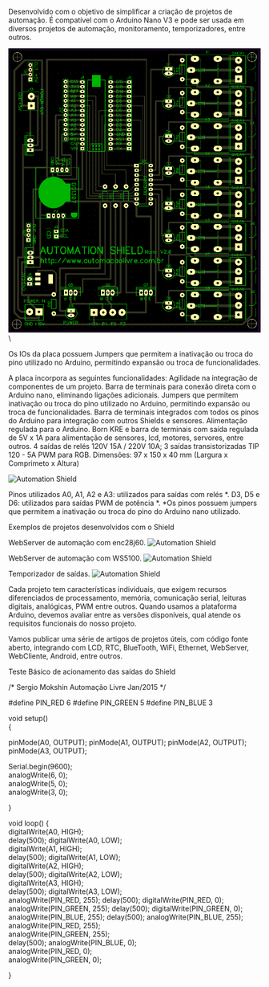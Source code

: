 

Desenvolvido com o objetivo de simplificar a criação de projetos de automação. É compatível com o Arduino Nano V3 e pode ser usada em diversos projetos de automação, monitoramento, temporizadores, entre outros. 

![Automation Shield](https://github.com/sergiomokshin/AutomationHome/blob/master/Imagens/AutomationHomePCB.png)\

Os IOs da placa possuem Jumpers que permitem a inativação ou troca do pino utilizado no Arduino, permitindo expansão ou troca de funcionalidades.

A placa incorpora as seguintes funcionalidades:
Agilidade na integração de componentes de um projeto.
Barra de terminais para conexão direta com o Arduino nano, eliminando ligações adicionais.
Jumpers que permitem inativação ou troca do pino utilizado no Arduino, permitindo expansão ou troca de funcionalidades.
Barra de terminais integrados com todos os pinos do Arduino para integração com outros Shields e sensores.
Alimentação regulada para o Arduino.
Born KRE e barra de terminais com saída regulada de 5V x 1A para alimentação de sensores, lcd, motores, servores, entre outros.
4 saídas de relés 120V 15A / 220V 10A;
3 saídas transistorizadas TIP 120 - 5A PWM para RGB.
Dimensões: 97 x 150 x 40 mm (Largura x Comprimeto x Altura) 

![Automation Shield](http://3.bp.blogspot.com/-B60DkR16E_A/VMQuYUDE4KI/AAAAAAAAHfY/bxB8-eHgN7M/s1600/esquema%2Bde%2Bliga%C3%A7%C3%B5es.png)

Pinos utilizados 
A0, A1, A2 e A3: utilizados para saídas com relés *.
D3, D5 e D6: utilizados para saídas PWM de potência *.
*Os pinos possuem jumpers que permitem a inativação ou troca do pino do Arduino nano utilizado.

Exemplos de projetos desenvolvidos com o Shield

WebServer de automação com enc28j60.
![Automation Shield](http://4.bp.blogspot.com/-H1HWUSNyQPk/VNZYdfWpdfI/AAAAAAAAHrw/bjMMNj8l8OM/s1600/enc.png)

WebServer de automação com WS5100.
![Automation Shield](http://4.bp.blogspot.com/-H1HWUSNyQPk/VNZYdfWpdfI/AAAAAAAAHrw/bjMMNj8l8OM/s1600/enc.png)

Temporizador de saídas.
![Automation Shield](http://2.bp.blogspot.com/-xuz5d9oZ_Q8/VNZYcAItJpI/AAAAAAAAHrk/O4r85BD7HoU/s1600/Ethernet.png)

Cada projeto tem características individuais, que exigem recursos diferenciados de processamento, memória, comunicação serial, leituras digitais, analógicas, PWM entre outros. Quando usamos a plataforma Arduino, devemos avaliar entre as versões disponíveis, qual atende os requisitos funcionais do nosso projeto.

Vamos publicar uma série de artigos de projetos úteis, com código fonte aberto, integrando com LCD, RTC, BlueTooth, WiFi, Ethernet, WebServer, WebCliente, Android, entre outros.

Teste Básico de acionamento das saídas do Shield 

/*
Sergio Mokshin
Automação Livre
Jan/2015
*/

#define PIN_RED 6
#define PIN_GREEN 5
#define PIN_BLUE 3

 void setup()  
{

  pinMode(A0, OUTPUT);
  pinMode(A1, OUTPUT);
  pinMode(A2, OUTPUT);
  pinMode(A3, OUTPUT);
 

  Serial.begin(9600);  
  analogWrite(6, 0);  
  analogWrite(5, 0);    
  analogWrite(3, 0);  
  
}

 void loop() 
{    
   digitalWrite(A0, HIGH);    
   delay(500);
   digitalWrite(A0, LOW);     
   digitalWrite(A1, HIGH);       
   delay(500); 
   digitalWrite(A1, LOW);     
   digitalWrite(A2, HIGH);       
   delay(500);
   digitalWrite(A2, LOW);    
   digitalWrite(A3, HIGH);      
   delay(500); 
   digitalWrite(A3, LOW);    
   analogWrite(PIN_RED, 255); 
   delay(500);
   digitalWrite(PIN_RED, 0);    
   analogWrite(PIN_GREEN, 255); 
   delay(500);
   digitalWrite(PIN_GREEN, 0);    
   analogWrite(PIN_BLUE, 255); 
   delay(500);
   analogWrite(PIN_BLUE, 255);    
   analogWrite(PIN_RED, 255);    
   analogWrite(PIN_GREEN, 255);      
   delay(500);
   analogWrite(PIN_BLUE, 0);    
   analogWrite(PIN_RED, 0);    
   analogWrite(PIN_GREEN, 0);      

}
